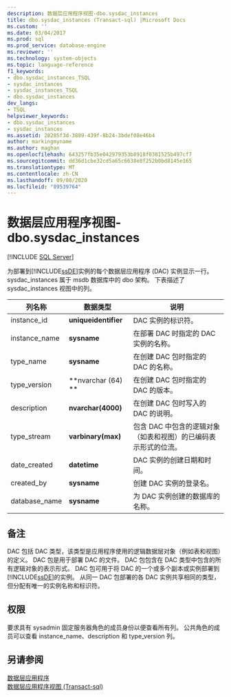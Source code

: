 ```yaml
---
description: 数据层应用程序视图-dbo.sysdac_instances
title: dbo.sysdac_instances (Transact-sql) |Microsoft Docs
ms.custom: ''
ms.date: 03/04/2017
ms.prod: sql
ms.prod_service: database-engine
ms.reviewer: ''
ms.technology: system-objects
ms.topic: language-reference
f1_keywords:
- dbo.sysdac_instances_TSQL
- sysdac_instances
- sysdac_instances_TSQL
- dbo.sysdac_instances
dev_langs:
- TSQL
helpviewer_keywords:
- dbo.sysdac_instances
- sysdac_instances
ms.assetid: 28285f3d-3889-439f-8b24-3bdef08e46b4
author: markingmyname
ms.author: maghan
ms.openlocfilehash: 643257fb35e042979353b8918f0381525b497cf7
ms.sourcegitcommit: dd36d1cbe32cd5a65c6638e8f252b0bd8145e165
ms.translationtype: MT
ms.contentlocale: zh-CN
ms.lasthandoff: 09/08/2020
ms.locfileid: "89539764"
---
```

# <a name="data-tier-application-views---dbosysdac_instances"></a>数据层应用程序视图-dbo.sysdac_instances
 [!INCLUDE [SQL Server](../../includes/applies-to-version/sqlserver.md)]

  为部署到[!INCLUDE[ssDE](../../includes/ssde-md.md)]实例的每个数据层应用程序 (DAC) 实例显示一行。 sysdac_instances 属于 msdb 数据库中的 dbo 架构。 下表描述了 sysdac_instances 视图中的列。  
  
|列名称|数据类型|说明|  
|-----------------|---------------|-----------------|  
|instance_id|**uniqueidentifier**|DAC 实例的标识符。|  
|instance_name|**sysname**|在部署 DAC 时指定的 DAC 实例的名称。|  
|type_name|**sysname**|在创建 DAC 包时指定的 DAC 的名称。|  
|type_version|**nvarchar (64) **|在创建 DAC 包时指定的 DAC 的版本。|  
|description|**nvarchar(4000)**|在创建 DAC 包时写入的 DAC 的说明。|  
|type_stream|**varbinary(max)**|包含 DAC 中包含的逻辑对象（如表和视图）的已编码表示形式的位流。|  
|date_created|**datetime**|DAC 实例的创建日期和时间。|  
|created_by|**sysname**|创建 DAC 实例的登录名。|  
|database_name|**sysname**|为 DAC 实例创建的数据库的名称。|  
  
## <a name="remarks"></a>备注  
 DAC 包括 DAC 类型，该类型是应用程序使用的逻辑数据层对象（例如表和视图）的定义。 DAC 包是用于部署 DAC 的文件。 DAC 包包含在 DAC 类型中包含的所有逻辑对象的表示形式。 DAC 包可用于将 DAC 的一个或多个副本或实例部署到[!INCLUDE[ssDE](../../includes/ssde-md.md)]的实例。 从同一 DAC 包部署的各 DAC 实例共享相同的类型，但分配有唯一的实例名称和标识符。  
  
## <a name="permissions"></a>权限  
 要求具有 sysadmin 固定服务器角色的成员身份以便查看所有列。 公共角色的成员可以查看 instance_name、description 和 type_version 列。  
  
## <a name="see-also"></a>另请参阅  
 [数据层应用程序](../../relational-databases/data-tier-applications/data-tier-applications.md)   
 [数据层应用程序视图 &#40;Transact-sql&#41;](https://msdn.microsoft.com/library/0de01328-d7a6-4677-b7a0-dcd3098c23d4)  
  
  
